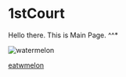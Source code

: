 
# 1stCourt

Hello there. This is Main Page.
^^*

![watermelon](http://www.jlcxwb.com.cn/society/img/attachement/jpg/site3/20140707/90fba600ab991524a69e07.jpg)

[eatwmelon](https://youtu.be/8ac5U4fFf5o)
